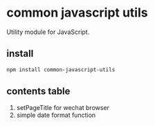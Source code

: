 # common javascript utils

Utility module for JavaScript.

## install
```bash
npm install common-javascript-utils
```

## contents table
1. setPageTitle for wechat browser
2. simple date format function
